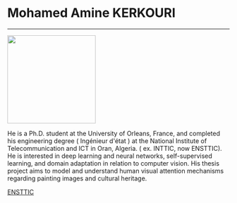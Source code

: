 

# Mohamed Amine KERKOURI
__________________________________________________________________________

<img src="https://media-exp1.licdn.com/dms/image/C4D03AQEmKuQgyQspAw/profile-displayphoto-shrink_800_800/0/1602593759284?e=1671062400&v=beta&t=c7pCbCJrHBrLCk0xAKqG1qM2IZTUlYz2tmV0auYooVc" width="200"/>

He is a Ph.D. student at the University of Orleans, France, and completed his engineering degree ( Ingénieur d'état ) at the National Institute of Telecommunication and ICT in Oran, Algeria. ( ex. INTTIC, now ENSTTIC). He is interested in deep learning and neural networks, self-supervised learning, and domain adaptation in relation to computer vision. His thesis project aims to model and understand human visual attention mechanisms regarding painting images and cultural heritage.

<a href="http://www.ensttic.dz/"> ENSTTIC <a/>



